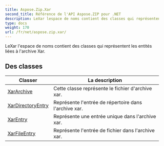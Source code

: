 ```yaml
---
title: Aspose.Zip.Xar
second_title: Référence de l'API Aspose.ZIP pour .NET
description: LeXar lespace de noms contient des classes qui représentent les entités liées à larchive Xar.
type: docs
weight: 170
url: /fr/net/aspose.zip.xar/
---
```

LeXar l'espace de noms contient des classes qui représentent les entités liées à l'archive Xar.

## Des classes

| Classer | La description |
| --- | --- |
| [XarArchive](./xararchive/) | Cette classe représente le fichier d'archive xar. |
| [XarDirectoryEntry](./xardirectoryentry/) | Représente l'entrée de répertoire dans l'archive xar. |
| [XarEntry](./xarentry/) | Représente une entrée unique dans l'archive xar. |
| [XarFileEntry](./xarfileentry/) | Représente l'entrée de fichier dans l'archive xar. |


